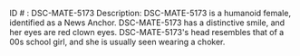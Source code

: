 ID # : DSC-MATE-5173
Description: DSC-MATE-5173 is a humanoid female, identified as a News Anchor. DSC-MATE-5173 has a distinctive smile, and her eyes are red clown eyes. DSC-MATE-5173's head resembles that of a 00s school girl, and she is usually seen wearing a choker.